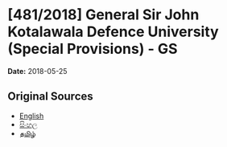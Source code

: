 # [481/2018] General Sir John Kotalawala Defence University (Special Provisions)  - GS

**Date:** 2018-05-25

## Original Sources

- [English](https://documents.gov.lk/view/bills/2018/5/481-2018_E.pdf)
- [සිංහල](https://documents.gov.lk/view/bills/2018/5/481-2018_S.pdf)
- [தமிழ்](https://documents.gov.lk/view/bills/2018/5/481-2018_T.pdf)
